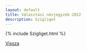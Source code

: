 ```yaml
---
layout: default
title: Választási névjegyzék 2022
description: Szigliget
---
```


{% include Szigliget.html %}

[Vissza](./)
